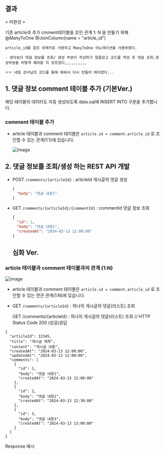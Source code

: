 
## 결과 

< 미완성 >

기존 article과 추가 cmment테이블을 조인 관계 1: N 을 만들기 위해     
    @ManyToOne
    @JoinColumn(name = "article_id")

    article_id를 참조 외래키로 사용하고 ManyToOne 어노테이션을 사용하였다.

    - 생각보다 댓글 정보를 조회/ 생성 부분이 작성하기 힘들었고 코드를 작성 후 댓글 조회,생성부분을 어떻게 해야할 지 모르겠다,,,,,,,,,,

    ㅜㅜ 내일 강사님의 코드를 통해 배워서 다시 만들어 봐야겠다...

## 1. 댓글 정보 comment 테이블 추가 (기본Ver.)

해당 테이블의 데이터도 자동 생성되도록 data.sql에 INSERT INTO 구문을 추가합니다.

### comment 테이블 추가

- article 테이블과 comment 테이블은 `article.id = comment.article_id` 로 조인할 수 있는 관계(1:1)에 있습니다.


  ![image](https://github.com/sohee99/Spring-Week-/assets/155497383/43a91fce-c53e-4cd1-804d-da8e9b883cb8)


## 2. 댓글 정보를 조회/생성 하는 REST API 개발

- POST `/comments/{articleId}` : articleId 게시글의 댓글 생성
    
    ```json
    {
      "body": "댓글 내용1"
    }
    ```
    
- GET `/comments/{articleId}/{commentId}` :  commentId 댓글 정보 조회
    
    ```json
    {
      "id": 1,
      "body": "댓글 내용1",
      "createdAt": "2024-03-13 12:00:00"
    }
    ```

    ## 심화 Ver.

### article 테이블과 comment 테이블과의 관계 (1:N)

![image](https://github.com/sohee99/Spring-Week-/assets/155497383/6a34f176-add0-4eff-bcab-7e9859bf7d68)


- article 테이블과 comment 테이블은 `article.id = comment.article_id` 로 조인할 수 있는 연관 관계(1:N)에 있습니다.

- GET `/comments/{articleId}` : 하나의 게시글의 댓글(리스트) 조회

  GET /comments/{articleId} : 하나의 게시글의 댓글(리스트) 조회
// HTTP Status Code 200 (성공)응답

```
{
  "articleId": 12345,
  "title": "게시글 제목",
  "content": "게시글 내용",
  "createdAt": "2024-03-13 12:00:00",
  "updatedAt": "2024-03-13 12:00:00",
  "comments": [
    {
      "id": 1,
      "body": "댓글 내용1",
      "createdAt": "2024-03-13 12:00:00"
    },
    {
      "id": 2,
      "body": "댓글 내용2",
      "createdAt": "2024-03-13 12:30:00"
    },
    {
      "id": 3,
      "body": "댓글 내용3",
      "createdAt": "2024-03-13 13:00:00"
    }
  ]
}
```

Response 예시 
